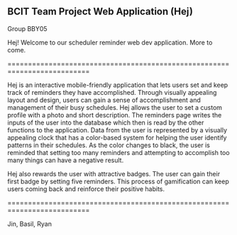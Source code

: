 ## BCIT Team Project Web Application (Hej)
Group BBY05

Hej! Welcome to our scheduler reminder web dev application. More to come. 

==========================================================================

Hej is an interactive mobile-friendly application that lets users set and keep track of reminders they have accomplished. Through visually appealing layout and design, users can gain a sense of accomplishment and management of their busy schedules. Hej allows the user to set a custom profile with a photo and short description. The reminders page writes the inputs of the user into the database which then is read by the other functions to the application. Data from the user is represented by a visually appealing clock that has a color-based system for helping the user identify patterns in their schedules. As the color changes to black, the user is reminded that setting too many reminders and attempting to accomplish too many things can have a negative result. 


Hej also rewards the user with attractive badges. The user can gain their first badge by setting five reminders. This process of gamification can keep users coming back and reinforce their positive habits.

==========================================================================

Jin, Basil, Ryan
